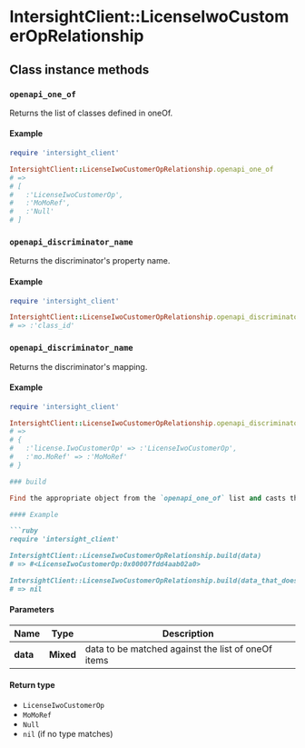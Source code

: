# IntersightClient::LicenseIwoCustomerOpRelationship

## Class instance methods

### `openapi_one_of`

Returns the list of classes defined in oneOf.

#### Example

```ruby
require 'intersight_client'

IntersightClient::LicenseIwoCustomerOpRelationship.openapi_one_of
# =>
# [
#   :'LicenseIwoCustomerOp',
#   :'MoMoRef',
#   :'Null'
# ]
```

### `openapi_discriminator_name`

Returns the discriminator's property name.

#### Example

```ruby
require 'intersight_client'

IntersightClient::LicenseIwoCustomerOpRelationship.openapi_discriminator_name
# => :'class_id'
```

### `openapi_discriminator_name`

Returns the discriminator's mapping.

#### Example

```ruby
require 'intersight_client'

IntersightClient::LicenseIwoCustomerOpRelationship.openapi_discriminator_mapping
# =>
# {
#   :'license.IwoCustomerOp' => :'LicenseIwoCustomerOp',
#   :'mo.MoRef' => :'MoMoRef'
# }

### build

Find the appropriate object from the `openapi_one_of` list and casts the data into it.

#### Example

```ruby
require 'intersight_client'

IntersightClient::LicenseIwoCustomerOpRelationship.build(data)
# => #<LicenseIwoCustomerOp:0x00007fdd4aab02a0>

IntersightClient::LicenseIwoCustomerOpRelationship.build(data_that_doesnt_match)
# => nil
```

#### Parameters

| Name | Type | Description |
| ---- | ---- | ----------- |
| **data** | **Mixed** | data to be matched against the list of oneOf items |

#### Return type

- `LicenseIwoCustomerOp`
- `MoMoRef`
- `Null`
- `nil` (if no type matches)

